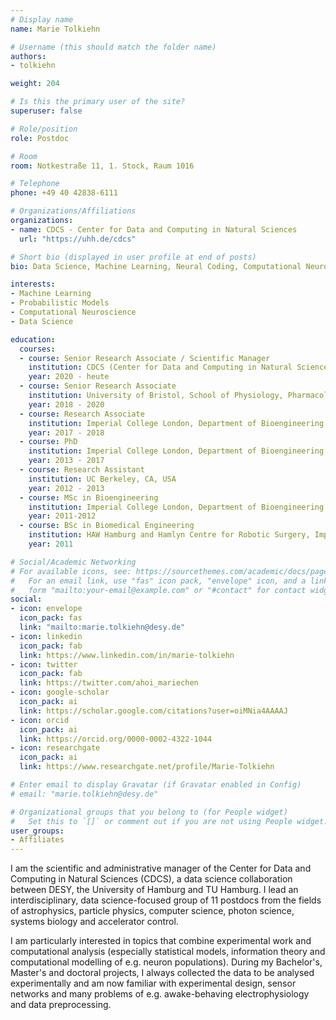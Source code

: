 ```yaml
---
# Display name
name: Marie Tolkiehn

# Username (this should match the folder name)
authors:
- tolkiehn

weight: 204

# Is this the primary user of the site?
superuser: false

# Role/position
role: Postdoc

# Room
room: Notkestraße 11, 1. Stock, Raum 1016

# Telephone
phone: +49 40 42838-6111

# Organizations/Affiliations
organizations:
- name: CDCS - Center for Data and Computing in Natural Sciences
  url: "https://uhh.de/cdcs"

# Short bio (displayed in user profile at end of posts)
bio: Data Science, Machine Learning, Neural Coding, Computational Neuroscience

interests:
- Machine Learning
- Probabilistic Models
- Computational Neuroscience
- Data Science

education:
  courses:
  - course: Senior Research Associate / Scientific Manager
    institution: CDCS (Center for Data and Computing in Natural Sciences), Universität Hamburg, Technische Universität Hamburg, DESY
    year: 2020 - heute
  - course: Senior Research Associate
    institution: University of Bristol, School of Physiology, Pharmacology and Neuroscience
    year: 2018 - 2020
  - course: Research Associate
    institution: Imperial College London, Department of Bioengineering
    year: 2017 - 2018
  - course: PhD
    institution: Imperial College London, Department of Bioengineering
    year: 2013 - 2017
  - course: Research Assistant
    institution: UC Berkeley, CA, USA
    year: 2012 - 2013
  - course: MSc in Bioengineering
    institution: Imperial College London, Department of Bioengineering
    year: 2011-2012
  - course: BSc in Biomedical Engineering
    institution: HAW Hamburg and Hamlyn Centre for Robotic Surgery, Imperial College London
    year: 2011

# Social/Academic Networking
# For available icons, see: https://sourcethemes.com/academic/docs/page-builder/#icons
#   For an email link, use "fas" icon pack, "envelope" icon, and a link in the
#   form "mailto:your-email@example.com" or "#contact" for contact widget.
social:
- icon: envelope
  icon_pack: fas
  link: "mailto:marie.tolkiehn@desy.de"
- icon: linkedin
  icon_pack: fab
  link: https://www.linkedin.com/in/marie-tolkiehn
- icon: twitter
  icon_pack: fab
  link: https://twitter.com/ahoi_mariechen
- icon: google-scholar
  icon_pack: ai
  link: https://scholar.google.com/citations?user=oiMNia4AAAAJ
- icon: orcid
  icon_pack: ai
  link: https://orcid.org/0000-0002-4322-1044
- icon: researchgate
  icon_pack: ai
  link: https://www.researchgate.net/profile/Marie-Tolkiehn

# Enter email to display Gravatar (if Gravatar enabled in Config)
# email: "marie.tolkiehn@desy.de"

# Organizational groups that you belong to (for People widget)
#   Set this to `[]` or comment out if you are not using People widget.
user_groups:
- Affiliates
---
```


I am the scientific and administrative manager of the Center for Data and Computing in Natural Sciences (CDCS), a data science collaboration between DESY, the University of Hamburg and TU Hamburg. I lead an interdisciplinary, data science-focused group of 11 postdocs from the fields of astrophysics, particle physics, computer science, photon science, systems biology and accelerator control.

I am particularly interested in topics that combine experimental work and computational analysis (especially statistical models, information theory and computational modelling of e.g. neuron populations). During my Bachelor's, Master's and doctoral projects, I always collected the data to be analysed experimentally and am now familiar with experimental design, sensor networks and many problems of e.g. awake-behaving electrophysiology and data preprocessing.
